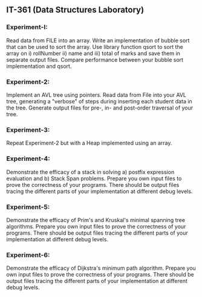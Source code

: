 ## IT-361 (Data Structures Laboratory)
### Experiment-I: 
Read data from FILE into an array. Write an implementation of
bubble sort that can be used to sort the array. Use library function qsort to sort
the array on i) rollNumber ii) name and iii) total of marks and save them in separate
output files. Compare performance between your bubble sort implementation and
qsort.
### Experiment-2:
Implement an AVL tree using pointers. Read data from File into
your AVL tree, generating a "verbose" of steps during inserting each student data
in the tree. Generate output files for pre-, in- and post-order traversal of your
tree.
### Experiment-3:
Repeat Experiment-2 but with a Heap implemented using an array.
### Experiment-4:
Demonstrate the efficacy of a stack in solving a) postfix expression
evaluation and b) Stack Span problems. Prepare you own input files to prove the
correctness of your programs. There should be output files tracing the different
parts of your implementation at different debug levels.
### Experiment-5:
Demonstrate the efficacy of Prim's and Kruskal's minimal spanning
tree algorithms. Prepare you own input files to prove the correctness of your
programs. There should be output files tracing the different parts of your
implementation at different debug levels.
### Experiment-6:
Demonstrate the efficacy of Dijkstra's minimum path algorithm.
Prepare you own input files to prove the correctness of your programs. There
should be output files tracing the different parts of your implementation at
different debug levels.